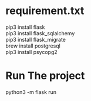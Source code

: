 # requirement.txt

pip3 install flask <br>
pip3 install flask_sqlalchemy <br>
pip3 install flask_migrate <br>
brew install postgresql <br>
pip3 install psycopg2

# Run The project
python3 -m flask run





